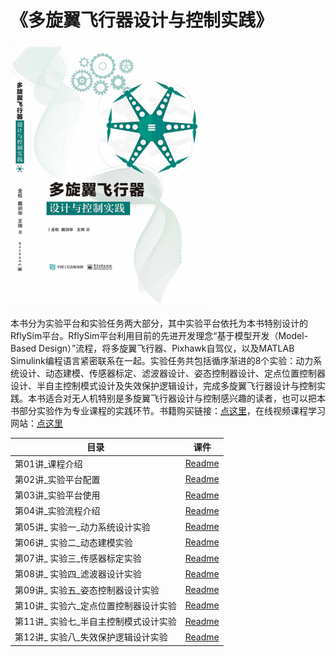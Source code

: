 # 《多旋翼飞行器设计与控制实践》

![图片11](Image/图片11.png)

本书分为实验平台和实验任务两大部分，其中实验平台依托为本书特别设计的RflySim平台。RflySim平台利用目前的先进开发理念“基于模型开发（Model-Based Design）”流程，将多旋翼飞行器、Pixhawk自驾仪，以及MATLAB Simulink编程语言紧密联系在一起。实验任务共包括循序渐进的8个实验：动力系统设计、动态建模、传感器标定、滤波器设计、姿态控制器设计、定点位置控制器设计、半自主控制模式设计及失效保护逻辑设计，完成多旋翼飞行器设计与控制实践。本书适合对无人机特别是多旋翼飞行器设计与控制感兴趣的读者，也可以把本书部分实验作为专业课程的实践环节。书籍购买链接：[点这里](https://item.jd.com/12920412.html)，在线视频课程学习网站：[点这里](https://www.bilibili.com/video/BV1wA411T7Vu/?spm_id_from=333.999.0.0&vd_source=3c57bec9aafbb3c903a990061af71ac4)

| 目录                                  | 课件    |
| ------------------------------------- | ------- |
| 第01讲_课程介绍                       | <a target="_blank" href="./BookPPT/2.Multicopter_Practice/e0-PlatformStudy/1.pdf">Readme</a> |
| 第02讲_实验平台配置                   | <a target="_blank" href="./BookPPT/2.Multicopter_Practice/e0-PlatformStudy/2.pdf">Readme</a> |
| 第03讲_实验平台使用                   | <a target="_blank" href="./BookPPT/2.Multicopter_Practice/e0-PlatformStudy/3.pdf">Readme</a> |
| 第04讲_实验流程介绍                   | <a target="_blank" href="./BookPPT/2.Multicopter_Practice/e0-PlatformStudy/4.pdf">Readme</a> |
| 第05讲_ 实验一_动力系统设计实验       | <a target="_blank" href="./BookPPT/2.Multicopter_Practice/e1-FlightEval/5.pdf">Readme</a> |
| 第06讲_ 实验二_动态建模实验           | <a target="_blank" href="./BookPPT/2.Multicopter_Practice/e2-UavModeling/6.pdf">Readme</a> |
| 第07讲_ 实验三_传感器标定实验         | <a target="_blank" href="./BookPPT/2.Multicopter_Practice/e3-SensorCalib/7.pdf">Readme</a> |
| 第08讲_ 实验四_滤波器设计实验         | <a target="_blank" href="./BookPPT/2.Multicopter_Practice/e4-FilterDesign/8.pdf">Readme</a> |
| 第09讲_ 实验五_姿态控制器设计实验     | <a target="_blank" href="./BookPPT/2.Multicopter_Practice/e5-AttitudeCtrl/9.pdf">Readme</a> |
| 第10讲_ 实验六_定点位置控制器设计实验 | <a target="_blank" href="./BookPPT/2.Multicopter_Practice/e6-PositionCtrl/10.pdf">Readme</a> |
| 第11讲_ 实验七_半自主控制模式设计实验 | <a target="_blank" href="./BookPPT/2.Multicopter_Practice/e7-SemiAutoCtrl/11.pdf">Readme</a> |
| 第12讲_ 实验八_失效保护逻辑设计实验   | <a target="_blank" href="./BookPPT/2.Multicopter_Practice/e8-FailsafeLogic/12.pdf">Readme</a> |

